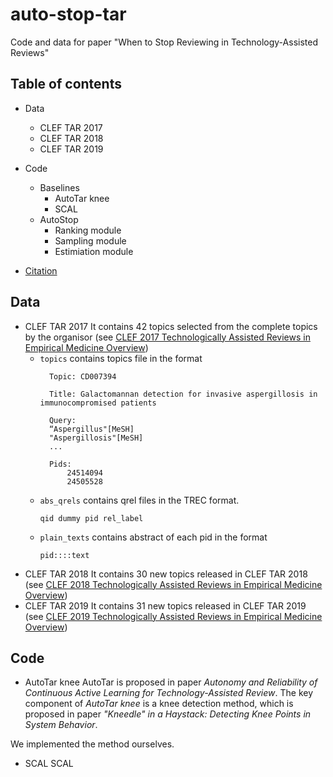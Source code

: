 # auto-stop-tar
Code and data for paper "When to Stop Reviewing in Technology-Assisted Reviews"


## Table of contents

- Data
    * CLEF TAR 2017
    * CLEF TAR 2018
    * CLEF TAR 2019
- Code
    - Baselines
        * AutoTar knee
        * SCAL
    - AutoStop
        * Ranking module
        * Sampling module
        * Estimiation module
       
- [Citation](#citation)


## Data  

- CLEF TAR 2017
It contains 42 topics selected from the complete topics by the organisor (see [CLEF 2017 Technologically Assisted Reviews in Empirical Medicine Overview](https://pure.strath.ac.uk/ws/portalfiles/portal/71285524/Kanoulas_etal_CEUR_2017_CLEF_2017_technologically_assisted_reviews_in_empirical_medicine_overview.pdf))
    * `topics` contains topics file in the format
        ```
          Topic: CD007394 

          Title: Galactomannan detection for invasive aspergillosis in immunocompromised patients 

          Query: 
          “Aspergillus"[MeSH]
          "Aspergillosis"[MeSH]
          ... 

          Pids: 
              24514094 
              24505528 
        ```
    * `abs_qrels` contains qrel files in the TREC format.
        ```
        qid dummy pid rel_label
        ```
    * `plain_texts` contains abstract of each pid in the format 
        ```
        pid::::text
        ```
- CLEF TAR 2018
It contains 30 new topics released in CLEF TAR 2018 (see [CLEF 2018 Technologically Assisted Reviews in Empirical Medicine Overview](http://ceur-ws.org/Vol-2125/invited_paper_6.pdf))
- CLEF TAR 2019
It contains 31 new topics released in CLEF TAR 2019 (see [CLEF 2019 Technologically Assisted Reviews in Empirical Medicine Overview](http://ceur-ws.org/Vol-2380/paper_250.pdf))
 
## Code

- AutoTar knee
AutoTar is proposed in paper *Autonomy and Reliability of Continuous Active Learning for Technology-Assisted Review*.
The key component of *AutoTar knee* is a knee detection method, which is proposed in paper *"Kneedle" in a Haystack: Detecting Knee Points in System Behavior*.

We implemented the method ourselves.

- SCAL 
SCAL 

